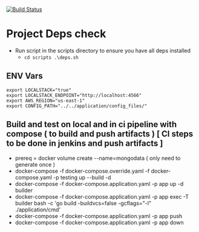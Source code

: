 [![Build Status](https://your.jenkins.url/buildStatus/)](https://your.jenkins/url/buildStatus)
# Project Deps check
- Run script in the scripts directory to ensure you have all deps installed
    - ``` cd scripts .\deps.sh ```

## ENV Vars
```
export LOCALSTACK="true"
export LOCALSTACK_ENDPOINT="http://localhost:4566"
export AWS_REGION="us-east-1"
export CONFIG_PATH="../../application/config_files/"
```
## Build and test on local and in ci pipeline with compose ( to build and push artifacts ) [ CI steps to be done in jenkins and push artifacts ]
-  prereq = docker volume create --name=mongodata ( only need to generate once )
-  docker-compose -f docker-compose.override.yaml -f docker-compose.yaml -p testing up --build -d
-  docker-compose -f docker-compose.application.yaml -p app up -d builder
-  docker-compose -f docker-compose.application.yaml -p app exec -T builder bash -c 'go build -buildvcs=false -gcflags="-l" ./application/cmd'
-  docker-compose -f docker-compose.application.yaml -p app push
-  docker-compose -f docker-compose.application.yaml -p app down